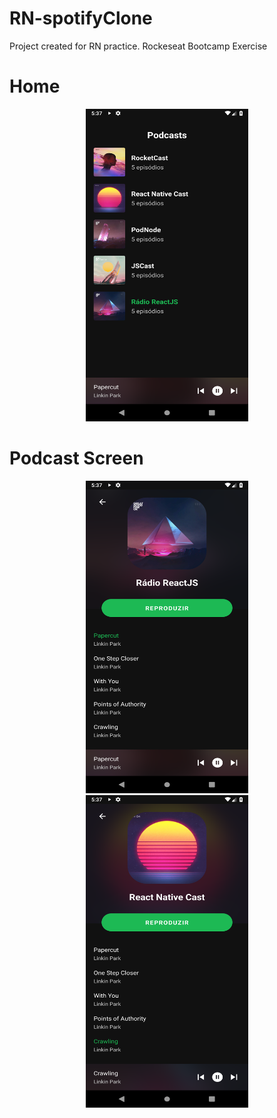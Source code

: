 # RN-spotifyClone

Project created for RN practice. Rockeseat Bootcamp Exercise


<h1>Home</h1>
<p align="center">
<img src="https://github.com/lcassiol/RN-spotifyClone/blob/master/src/screenshots/home.png" width="260" height="500" />
</p>

<h1>Podcast Screen</h1>
<p align="center">
<img src="https://github.com/lcassiol/RN-spotifyClone/blob/master/src/screenshots/podecast%201.png" width="260" height="500" />
  <img src="https://github.com/lcassiol/RN-spotifyClone/blob/master/src/screenshots/podcast%202.png" width="260" height="500" />
</p>
